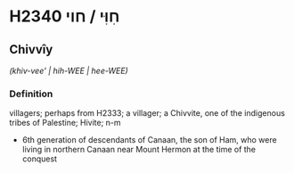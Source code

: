 # H2340 חִוִּי / חוי

## Chivvîy

_(khiv-vee' | hih-WEE | hee-WEE)_

### Definition

villagers; perhaps from H2333; a villager; a Chivvite, one of the indigenous tribes of Palestine; Hivite; n-m

- 6th generation of descendants of Canaan, the son of Ham, who were living in northern Canaan near Mount Hermon at the time of the conquest
